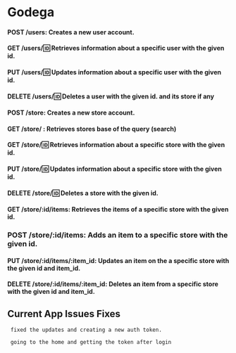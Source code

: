 # Godega




#### POST /users: Creates a new user account.

#### GET /users/:id: Retrieves information about a specific user with the given id.

#### PUT /users/:id: Updates information about a specific user with the given id.

#### DELETE /users/:id: Deletes a user with the given id. and its store if any

#### POST /store: Creates a new store account.

#### GET /store/ : Retrieves stores base of the query (search)

#### GET /store/:id: Retrieves information about a specific store with the given id.

#### PUT /store/:id: Updates information about a specific store with the given id.

#### DELETE /store/:id: Deletes a store with the given id.

#### GET /store/:id/items: Retrieves the items of a specific store with the given id.

### POST /store/:id/items: Adds an item to a specific store with the given id.

#### PUT /store/:id/items/:item_id: Updates an item on the a specific store with the given id and item_id.

#### DELETE /store/:id/items/:item_id: Deletes an item from a specific store with the given id and item_id.



## Current App Issues Fixes 

```
 fixed the updates and creating a new auth token.

 going to the home and getting the token after login



```
